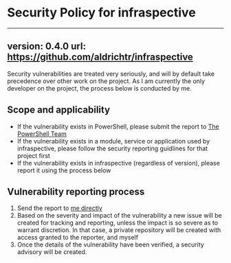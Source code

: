 # Security Policy for infraspective

---
version: 0.4.0
url: https://github.com/aldrichtr/infraspective
---

Security vulnerabilities are treated very seriously, and will by default take precedence over other work on the
project. As I am currently the only developer on the project, the process below is conducted by me.

## Scope and applicability

- If the vulnerability exists in PowerShell, please submit the report to [The PowerShell Team](https://github.com/PowerShell/PowerShell/security/policy)
- If the vulnerability exists in a module, service or application used by infraspective, please follow the security
  reporting guidlines for that project first
- If the vulnerability exists in infraspective (regardless of version), please report it using the process below

## Vulnerability reporting process

1. Send the report to [me directly](mailto:74787193+aldrichtr@users.noreply.github.com)
2. Based on the severity and impact of the vulnerability a new issue will be created for tracking and reporting,
   unless the impact is so severe as to warrant discretion.  In that case, a private repository will be created with
   access granted to the reporter, and myself
3. Once the details of the vulnerability have been verified, a security advisory will be created.
